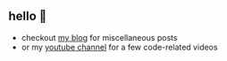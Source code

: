## hello 👋

* checkout [my blog](https://dbusteed.github.io/) for miscellaneous posts
* or my [youtube channel](https://www.youtube.com/@davisbusteed4045/videos) for a few code-related videos
